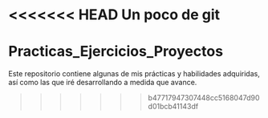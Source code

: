 <<<<<<< HEAD
Un poco de git
=======
# Practicas_Ejercicios_Proyectos
Este repositorio contiene algunas de mis prácticas y habilidades adquiridas, así como las que iré desarrollando a medida que avance.
>>>>>>> b47717947307448cc5168047d90d01bcb41143df
